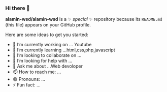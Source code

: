 ### Hi there 👋


**alamin-wsd/alamin-wsd** is a ✨ _special_ ✨ repository because its `README.md` (this file) appears on your GitHub profile.

Here are some ideas to get you started:

- 🔭 I’m currently working on ... Youtube
- 🌱 I’m currently learning ...html,css,php,javascript
-  👯 I’m looking to collaborate on ...
- 🤔 I’m looking for help with ...
- 💬 Ask me about ...Web devoloper
- 📫 How to reach me: ...
- 😄 Pronouns: ...
- ⚡ Fun fact: ...

